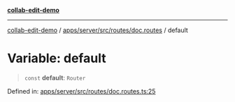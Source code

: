 [**collab-edit-demo**](../../../../../../README.md)

***

[collab-edit-demo](../../../../../../README.md) / [apps/server/src/routes/doc.routes](../README.md) / default

# Variable: default

> `const` **default**: `Router`

Defined in: [apps/server/src/routes/doc.routes.ts:25](https://github.com/austyle-io/pub-sub-demo/blob/facd25f09850fc4e78e94ce267c52e173d869933/apps/server/src/routes/doc.routes.ts#L25)

